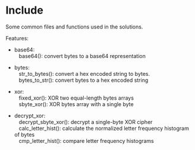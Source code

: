 Include
=======

Some common files and functions used in the solutions.

Features:

* base64:  
&nbsp;&nbsp;
base64(): convert bytes to a base64 representation  

* bytes:  
&nbsp;&nbsp;
str_to_bytes(): convert a hex encoded string to bytes.  
&nbsp;&nbsp;
bytes_to_str(): convert bytes to a hex encoded string  

* xor:  
&nbsp;&nbsp;
fixed_xor(): XOR two equal-length bytes arrays  
&nbsp;&nbsp;
sbyte_xor(): XOR bytes array with a single byte  

* decrypt_xor:  
&nbsp;&nbsp;
decrypt_sbyte_xor(): decrypt a single-byte XOR cipher  
&nbsp;&nbsp;
calc_letter_hist(): calculate the normalized letter frequency histogram of bytes  
&nbsp;&nbsp;
cmp_letter_hist(): compare letter frequency histograms
